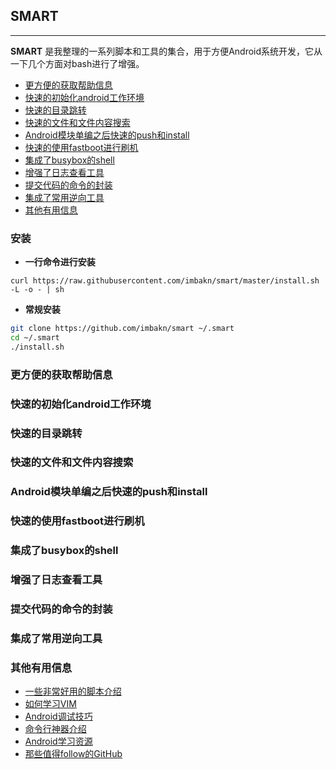 ## SMART

-----

**SMART** 是我整理的一系列脚本和工具的集合，用于方便Android系统开发，它从一下几个方面对bash进行了增强。

- [更方便的获取帮助信息](#更方便的获取帮助信息)
- [快速的初始化android工作环境](#快速的初始化android工作环境)
- [快速的目录跳转](#快速的目录跳转)
- [快速的文件和文件内容搜索](#快速的文件和文件内容搜索)
- [Android模块单编之后快速的push和install](#android模块单编之后快速的push和install)
- [快速的使用fastboot进行刷机](#快速的使用fastboot进行刷机)
- [集成了busybox的shell](#集成了busybox的shell)
- [增强了日志查看工具](#增强了日志查看工具)
- [提交代码的命令的封装](#提交代码的命令的封装)
- [集成了常用逆向工具](#集成了常用逆向工具)
- [其他有用信息](#其他有用信息)


### 安装

- **一行命令进行安装**

`curl https://raw.githubusercontent.com/imbakn/smart/master/install.sh -L -o - | sh`

- **常规安装**

```bash
git clone https://github.com/imbakn/smart ~/.smart
cd ~/.smart
./install.sh
```



### 更方便的获取帮助信息

### 快速的初始化android工作环境

### 快速的目录跳转

### 快速的文件和文件内容搜索

### Android模块单编之后快速的push和install

### 快速的使用fastboot进行刷机

### 集成了busybox的shell

### 增强了日志查看工具

### 提交代码的命令的封装

### 集成了常用逆向工具

### 其他有用信息

- [一些非常好用的脚本介绍]()
- [如何学习VIM]()
- [Android调试技巧]()
- [命令行神器介绍]()
- [Android学习资源]()
- [那些值得follow的GitHub]()















